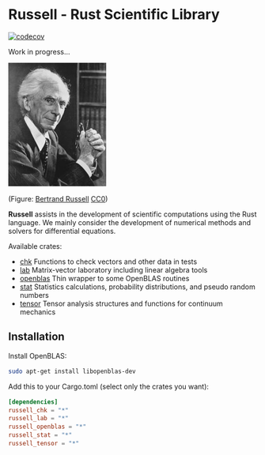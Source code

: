 # Russell - Rust Scientific Library

[![codecov](https://codecov.io/gh/cpmech/russell/branch/main/graph/badge.svg?token=PQWSKMZQXT)](https://codecov.io/gh/cpmech/russell)

Work in progress...

![Bertrand Russell](zassets/Bertrand_Russell_1957.jpg)

(Figure: [Bertrand Russell](https://en.wikipedia.org/wiki/Bertrand_Russell) [CC0](http://creativecommons.org/publicdomain/zero/1.0/deed.en))

**Russell** assists in the development of scientific computations using the Rust language. We mainly consider the development of numerical methods and solvers for differential equations.

Available crates:

- [chk](https://github.com/cpmech/russell/tree/main/russell_chk) Functions to check vectors and other data in tests
- [lab](https://github.com/cpmech/russell/tree/main/russell_lab) Matrix-vector laboratory including linear algebra tools
- [openblas](https://github.com/cpmech/russell/tree/main/russell_openblas) Thin wrapper to some OpenBLAS routines
- [stat](https://github.com/cpmech/russell/tree/main/russell_stat) Statistics calculations, probability distributions, and pseudo random numbers
- [tensor](https://github.com/cpmech/russell/tree/main/russell_tensor) Tensor analysis structures and functions for continuum mechanics

## Installation

Install OpenBLAS:

```bash
sudo apt-get install libopenblas-dev
```

Add this to your Cargo.toml (select only the crates you want):

```toml
[dependencies]
russell_chk = "*"
russell_lab = "*"
russell_openblas = "*"
russell_stat = "*"
russell_tensor = "*"
```
